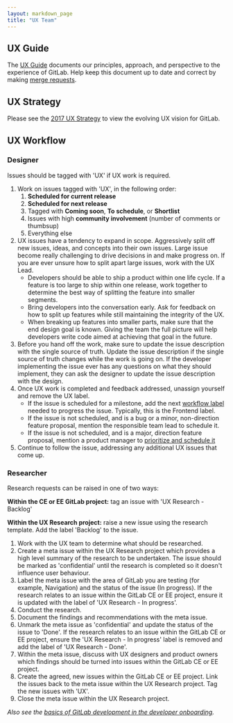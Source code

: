 ```yaml
---
layout: markdown_page
title: "UX Team"
---
```


## UX Guide

The [UX Guide](https://docs.gitlab.com/ce/development/ux_guide/) documents our principles, approach, and perspective to the experience of GitLab. Help keep this document up to date and correct by making [merge requests](https://gitlab.com/gitlab-org/gitlab-ce/merge_requests/).

## UX Strategy

Please see the [2017 UX Strategy](/handbook/ux/strategy) to view the evolving UX vision for GitLab.

## UX Workflow 

### Designer

Issues should be tagged with 'UX' if UX work is required.

1. Work on issues tagged with 'UX', in the following order:
    1. **Scheduled for current release**
    2. **Scheduled for next release** 
    3. Tagged with **Coming soon**, **To schedule**, or **Shortlist**
    4. Issues with high **community involvement** (number of comments or thumbsup)
    5. Everything else
1. UX issues have a tendency to expand in scope. Aggressively split off new issues, ideas, and concepts into their own issues. Large issue become really challenging to drive decisions in and make progress on. If you are ever unsure how to split apart large issues, work with the UX Lead.
	* Developers should be able to ship a product within one life cycle. If a feature is too large to ship within one release, work together to determine the best way of splitting the feature into smaller segments.
	* Bring developers into the conversation early. Ask for feedback on how to split up features while still maintaining the integrity of the UX.
	* When breaking up features into smaller parts, make sure that the end design goal is known. Giving the team the full picture will help developers write code aimed at achieving that goal in the future.
1. Before you hand off the work, make sure to update the issue description with the single source of truth. Update the issue description if the single source of truth changes while the work is going on. If the developer implementing the issue ever has any questions on what they should implement, they can ask the designer to update the issue description with the design.
1. Once UX work is completed and feedback addressed, unassign yourself and remove the UX label. 
   * If the issue is scheduled for a milestone, add the next [workflow label](https://gitlab.com/gitlab-org/gitlab-ce/blob/master/PROCESS.md#workflow-labels) needed to progress the issue. Typically, this is the Frontend label.
   * If the issue is not scheduled, and is a bug or a minor, non-direction feature proposal, mention the responsible team lead to schedule it.
   * If the issue is not scheduled, and is a major, direction feature proposal, mention a product manager to [prioritize and schedule it](https://about.gitlab.com/handbook/engineering/workflow/#scheduling-issues)
1. Continue to follow the issue, addressing any additional UX issues that come up.

### Researcher

Research requests can be raised in one of two ways:

**Within the CE or EE GitLab project:** tag an issue with 'UX Research - Backlog'

**Within the UX Research project:** raise a new issue using the research template. Add the label 'Backlog' to the issue.

1. Work with the UX team to determine what should be researched.
2. Create a meta issue within the UX Research project which provides a high level summary of the research to be undertaken. The issue should be marked as 'confidential' until the research is completed so it doesn't influence user behaviour.
3. Label the meta issue with the area of GitLab you are testing (for example, Navigation) and the status of the issue (In progress). If the research relates to an issue within the GitLab CE or EE project, ensure it is updated with the label of 'UX Research - In progress'.
4. Conduct the research.
5. Document the findings and recommendations with the meta issue.
6. Unmark the meta issue as 'confidential' and update the status of the issue to 'Done'. If the research relates to an issue within the GitLab CE or EE project, ensure the 'UX Research - In progress' label is removed and add the label of 'UX Research - Done'.
7. Within the meta issue, discuss with UX designers and product owners which findings should be turned into issues within the GitLab CE or EE project.
8. Create the agreed, new issues within the GitLab CE or EE project. Link the issues back to the meta issue within the UX Research project. Tag the new issues with 'UX'.
9. Close the meta issue within the UX Research project.


*Also see the [basics of GitLab development in the developer onboarding](https://about.gitlab.com/handbook/developer-onboarding/#basics-of-gitlab-development).*

